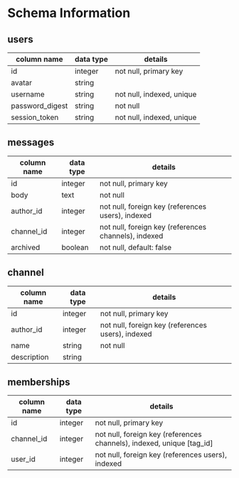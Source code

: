 # Schema Information

## users
column name     | data type | details
----------------|-----------|-----------------------
id              | integer   | not null, primary key
avatar          | string    |
username        | string    | not null, indexed, unique
password_digest | string    | not null
session_token   | string    | not null, indexed, unique

## messages
column name | data type | details
------------|-----------|-----------------------
id          | integer   | not null, primary key
body        | text      | not null
author_id   | integer   | not null, foreign key (references users), indexed
channel_id  | integer   | not null, foreign key (references channels), indexed
archived    | boolean   | not null, default: false

## channel
column name | data type | details
------------|-----------|-----------------------
id          | integer   | not null, primary key
author_id   | integer   | not null, foreign key (references users), indexed
name        | string    | not null
description | string    |

## memberships
column name | data type | details
------------|-----------|-----------------------
id          | integer   | not null, primary key
channel_id  | integer   | not null, foreign key (references channels), indexed, unique [tag_id]
user_id     | integer   | not null, foreign key (references users), indexed
